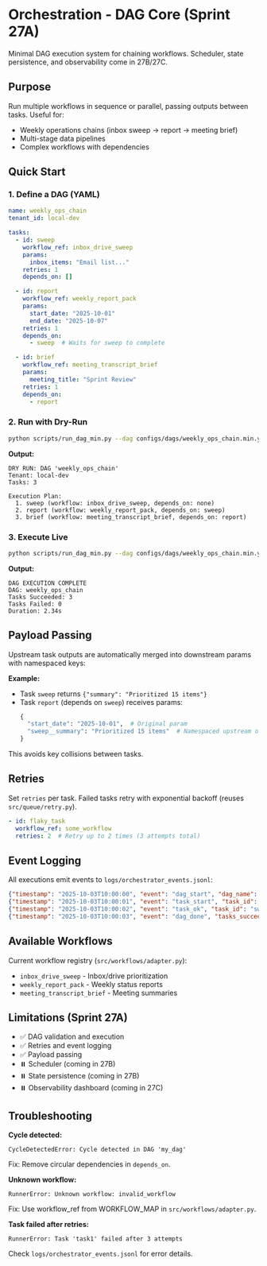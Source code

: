 # Orchestration - DAG Core (Sprint 27A)

Minimal DAG execution system for chaining workflows. Scheduler, state persistence, and observability come in 27B/27C.

## Purpose

Run multiple workflows in sequence or parallel, passing outputs between tasks. Useful for:
- Weekly operations chains (inbox sweep → report → meeting brief)
- Multi-stage data pipelines
- Complex workflows with dependencies

## Quick Start

### 1. Define a DAG (YAML)

```yaml
name: weekly_ops_chain
tenant_id: local-dev

tasks:
  - id: sweep
    workflow_ref: inbox_drive_sweep
    params:
      inbox_items: "Email list..."
    retries: 1
    depends_on: []

  - id: report
    workflow_ref: weekly_report_pack
    params:
      start_date: "2025-10-01"
      end_date: "2025-10-07"
    retries: 1
    depends_on:
      - sweep  # Waits for sweep to complete

  - id: brief
    workflow_ref: meeting_transcript_brief
    params:
      meeting_title: "Sprint Review"
    retries: 1
    depends_on:
      - report
```

### 2. Run with Dry-Run

```bash
python scripts/run_dag_min.py --dag configs/dags/weekly_ops_chain.min.yaml --dry-run
```

**Output:**
```
DRY RUN: DAG 'weekly_ops_chain'
Tenant: local-dev
Tasks: 3

Execution Plan:
  1. sweep (workflow: inbox_drive_sweep, depends_on: none)
  2. report (workflow: weekly_report_pack, depends_on: sweep)
  3. brief (workflow: meeting_transcript_brief, depends_on: report)
```

### 3. Execute Live

```bash
python scripts/run_dag_min.py --dag configs/dags/weekly_ops_chain.min.yaml
```

**Output:**
```
DAG EXECUTION COMPLETE
DAG: weekly_ops_chain
Tasks Succeeded: 3
Tasks Failed: 0
Duration: 2.34s
```

## Payload Passing

Upstream task outputs are automatically merged into downstream params with namespaced keys:

**Example:**
- Task `sweep` returns `{"summary": "Prioritized 15 items"}`
- Task `report` (depends on `sweep`) receives params:
  ```python
  {
    "start_date": "2025-10-01",  # Original param
    "sweep__summary": "Prioritized 15 items"  # Namespaced upstream output
  }
  ```

This avoids key collisions between tasks.

## Retries

Set `retries` per task. Failed tasks retry with exponential backoff (reuses `src/queue/retry.py`).

```yaml
- id: flaky_task
  workflow_ref: some_workflow
  retries: 2  # Retry up to 2 times (3 attempts total)
```

## Event Logging

All executions emit events to `logs/orchestrator_events.jsonl`:

```json
{"timestamp": "2025-10-03T10:00:00", "event": "dag_start", "dag_name": "weekly_ops_chain"}
{"timestamp": "2025-10-03T10:00:01", "event": "task_start", "task_id": "sweep"}
{"timestamp": "2025-10-03T10:00:02", "event": "task_ok", "task_id": "sweep"}
{"timestamp": "2025-10-03T10:00:03", "event": "dag_done", "tasks_succeeded": 3}
```

## Available Workflows

Current workflow registry (`src/workflows/adapter.py`):
- `inbox_drive_sweep` - Inbox/drive prioritization
- `weekly_report_pack` - Weekly status reports
- `meeting_transcript_brief` - Meeting summaries

## Limitations (Sprint 27A)

- ✅ DAG validation and execution
- ✅ Retries and event logging
- ✅ Payload passing
- ⏸️ Scheduler (coming in 27B)
- ⏸️ State persistence (coming in 27B)
- ⏸️ Observability dashboard (coming in 27C)

## Troubleshooting

**Cycle detected:**
```
CycleDetectedError: Cycle detected in DAG 'my_dag'
```
Fix: Remove circular dependencies in `depends_on`.

**Unknown workflow:**
```
RunnerError: Unknown workflow: invalid_workflow
```
Fix: Use workflow_ref from WORKFLOW_MAP in `src/workflows/adapter.py`.

**Task failed after retries:**
```
RunnerError: Task 'task1' failed after 3 attempts
```
Check `logs/orchestrator_events.jsonl` for error details.
